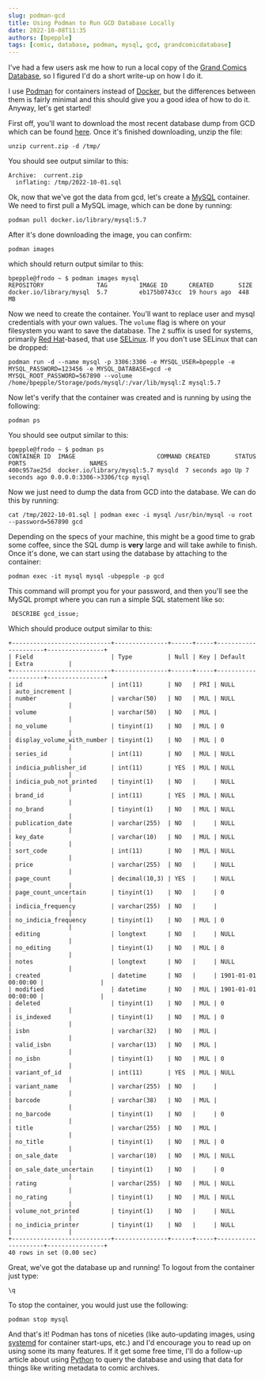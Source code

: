 ```yaml
---
slug: podman-gcd
title: Using Podman to Run GCD Database Locally
date: 2022-10-08T11:35
authors: [bpepple]
tags: [comic, database, podman, mysql, gcd, grandcomicdatabase]
---
```

I've had a few users ask me how to run a local copy of the [Grand Comics Database](https://www.comics.org/), so I figured I'd do a short write-up on how I do it.

I use [Podman](https://podman.io/) for containers instead of [Docker](https://www.docker.com/), but the differences between them is fairly minimal and this should give you a good idea of how to do it. Anyway, let's get started!

First off, you'll want to download the most recent database dump from GCD which can be found [here](https://www.comics.org/download/). Once it's finished downloading, unzip the file:

```
unzip current.zip -d /tmp/
```
You should see output similar to this:

```
Archive:  current.zip
  inflating: /tmp/2022-10-01.sql   
```

Ok, now that we've got the data from gcd, let's create a [MySQL](https://www.mysql.com/) container. We need to first pull a MySQL image, which can be done by running:

```
podman pull docker.io/library/mysql:5.7
```

After it's done downloading the image, you can confirm:

```
podman images
```

which should return output similar to this:

```
bpepple@frodo ~ $ podman images mysql
REPOSITORY               TAG         IMAGE ID      CREATED       SIZE
docker.io/library/mysql  5.7         eb175b0743cc  19 hours ago  448 MB
```

Now we need to create the container. You'll want to replace user and mysql credentials with your own values. The `volume` flag is where on your filesystem you want to save the database. The `Z` suffix is used for systems, primarily [Red Hat](https://www.redhat.com/en/topics/linux/what-is-selinux)-based, that use [SELinux](https://www.redhat.com/en/topics/linux/what-is-selinux). If you don't use SELinux that can be dropped:

```
podman run -d --name mysql -p 3306:3306 -e MYSQL_USER=bpepple -e MYSQL_PASSWORD=123456 -e MYSQL_DATABASE=gcd -e MYSQL_ROOT_PASSWORD=567890 --volume /home/bpepple/Storage/pods/mysql/:/var/lib/mysql:Z mysql:5.7
```

Now let's verify that the container was created and is running by using the following:

```
podman ps
```

You should see output similar to this:

```
bpepple@frodo ~ $ podman ps
CONTAINER ID  IMAGE                       COMMAND CREATED       STATUS           PORTS                  NAMES
400c957ae25d  docker.io/library/mysql:5.7 mysqld  7 seconds ago Up 7 seconds ago 0.0.0.0:3306->3306/tcp mysql
```
Now we just need to dump the data from GCD into the database. We can do this by running:

```
cat /tmp/2022-10-01.sql | podman exec -i mysql /usr/bin/mysql -u root --password=567890 gcd
```
Depending on the specs of your machine, this might be a good time to grab some coffee, since the SQL dump is **very** large and will take awhile to finish. Once it's done, we can start using the database by attaching to the container:

```
podman exec -it mysql mysql -ubpepple -p gcd
```

This command will prompt you for your password, and then you'll see the MySQL prompt where you can run a simple SQL statement like so:
```
 DESCRIBE gcd_issue;
```
Which should produce output similar to this:
```
+----------------------------+---------------+------+-----+---------------------+----------------+
| Field                      | Type          | Null | Key | Default             | Extra          |
+----------------------------+---------------+------+-----+---------------------+----------------+
| id                         | int(11)       | NO   | PRI | NULL                | auto_increment |
| number                     | varchar(50)   | NO   | MUL | NULL                |                |
| volume                     | varchar(50)   | NO   | MUL |                     |                |
| no_volume                  | tinyint(1)    | NO   | MUL | 0                   |                |
| display_volume_with_number | tinyint(1)    | NO   | MUL | 0                   |                |
| series_id                  | int(11)       | NO   | MUL | NULL                |                |
| indicia_publisher_id       | int(11)       | YES  | MUL | NULL                |                |
| indicia_pub_not_printed    | tinyint(1)    | NO   |     | NULL                |                |
| brand_id                   | int(11)       | YES  | MUL | NULL                |                |
| no_brand                   | tinyint(1)    | NO   | MUL | NULL                |                |
| publication_date           | varchar(255)  | NO   |     | NULL                |                |
| key_date                   | varchar(10)   | NO   | MUL | NULL                |                |
| sort_code                  | int(11)       | NO   | MUL | NULL                |                |
| price                      | varchar(255)  | NO   |     | NULL                |                |
| page_count                 | decimal(10,3) | YES  |     | NULL                |                |
| page_count_uncertain       | tinyint(1)    | NO   |     | 0                   |                |
| indicia_frequency          | varchar(255)  | NO   |     |                     |                |
| no_indicia_frequency       | tinyint(1)    | NO   | MUL | 0                   |                |
| editing                    | longtext      | NO   |     | NULL                |                |
| no_editing                 | tinyint(1)    | NO   | MUL | 0                   |                |
| notes                      | longtext      | NO   |     | NULL                |                |
| created                    | datetime      | NO   |     | 1901-01-01 00:00:00 |                |
| modified                   | datetime      | NO   | MUL | 1901-01-01 00:00:00 |                |
| deleted                    | tinyint(1)    | NO   | MUL | 0                   |                |
| is_indexed                 | tinyint(1)    | NO   | MUL | 0                   |                |
| isbn                       | varchar(32)   | NO   | MUL |                     |                |
| valid_isbn                 | varchar(13)   | NO   | MUL |                     |                |
| no_isbn                    | tinyint(1)    | NO   | MUL | 0                   |                |
| variant_of_id              | int(11)       | YES  | MUL | NULL                |                |
| variant_name               | varchar(255)  | NO   |     |                     |                |
| barcode                    | varchar(38)   | NO   | MUL |                     |                |
| no_barcode                 | tinyint(1)    | NO   |     | 0                   |                |
| title                      | varchar(255)  | NO   | MUL |                     |                |
| no_title                   | tinyint(1)    | NO   | MUL | 0                   |                |
| on_sale_date               | varchar(10)   | NO   | MUL | NULL                |                |
| on_sale_date_uncertain     | tinyint(1)    | NO   |     | 0                   |                |
| rating                     | varchar(255)  | NO   | MUL | NULL                |                |
| no_rating                  | tinyint(1)    | NO   | MUL | NULL                |                |
| volume_not_printed         | tinyint(1)    | NO   |     | NULL                |                |
| no_indicia_printer         | tinyint(1)    | NO   |     | NULL                |                |
+----------------------------+---------------+------+-----+---------------------+----------------+
40 rows in set (0.00 sec)

```
Great, we've got the database up and running! To logout from the container just type:

```
\q
```

To stop the container, you would just use the following:

```
podman stop mysql
```

And that's it! Podman has tons of niceties (like auto-updating images, using [systemd](https://systemd.io/) for container start-ups, etc.) and I'd encourage you to read up on using some its many features. If it get some free time, I'll do a follow-up article about using [Python](https://www.python.org/) to query the database and using that data for things like writing metadata to comic archives.